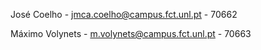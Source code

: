 José Coelho -
 jmca.coelho@campus.fct.unl.pt - 
 70662

Máximo Volynets - 
 m.volynets@campus.fct.unl.pt - 
 70663
